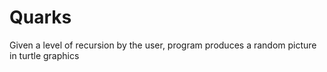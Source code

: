 # Quarks
Given a level of recursion by the user, program produces a random picture in turtle graphics
